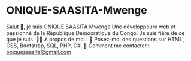 # ONIQUE-SAASITA-Mwenge
Salut 👋, je suis ONIQUE SAASITA Mwenge Une développeure web et passionné de la République Démocratique du Congo.  Je suis fière de ce que je suis.  🧑‍💻 À propos de moi : 💬 Posez-moi des questions sur HTML, CSS, Bootstrap, SQL, PHP, C#. 📧 Comment me contacter : oniquesaasita@gmail.com
